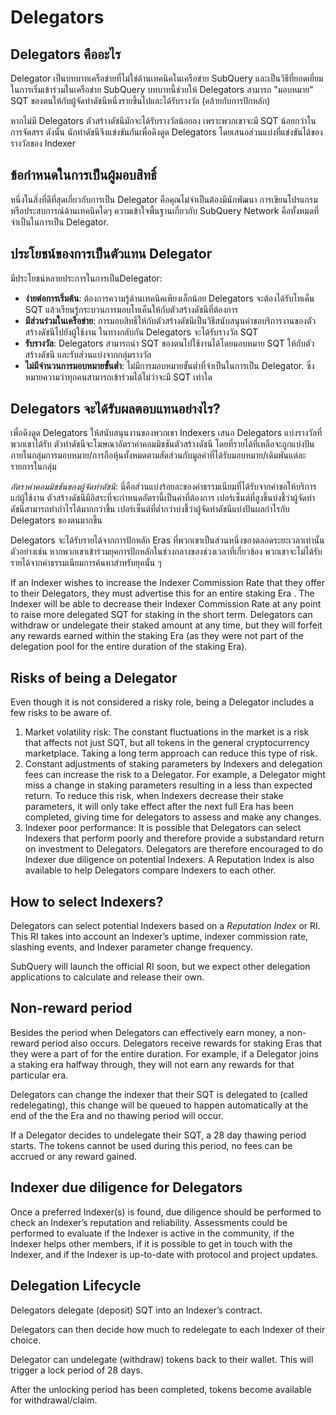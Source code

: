 # Delegators

## Delegators คืออะไร

Delegator เป็นบทบาทเครือข่ายที่ไม่ใช่ด้านเทคนิคในเครือข่าย SubQuery และเป็นวิธีที่ยอดเยี่ยมในการเริ่มเข้าร่วมในเครือข่าย SubQuery บทบาทนี้ช่วยให้ Delegators สามารถ "มอบหมาย" SQT ของตนให้กับผู้จัดทำดัชนีหนึ่งรายขึ้นไปและได้รับรางวัล (คล้ายกับการปักหลัก)

หากไม่มี Delegators ตัวสร้างดัชนีมักจะได้รับรางวัลน้อยลง เพราะพวกเขาจะมี SQT น้อยกว่าในการจัดสรร ดังนั้น นักทำดัชนีจึงแข่งขันกันเพื่อดึงดูด Delegators โดยเสนอส่วนแบ่งที่แข่งขันได้ของรางวัลของ Indexer

## ข้อกำหนดในการเป็นผู้มอบสิทธิ์

หนึ่งในสิ่งที่ดีที่สุดเกี่ยวกับการเป็น Delegator คือคุณไม่จำเป็นต้องมีนักพัฒนา การเขียนโปรแกรม หรือประสบการณ์ด้านเทคนิคใดๆ ความเข้าใจพื้นฐานเกี่ยวกับ SubQuery Network คือทั้งหมดที่จำเป็นในการเป็น Delegator.

## ประโยชน์ของการเป็นตัวแทน Delegator

มีประโยชน์หลายประการในการเป็นDelegator:

- **ง่ายต่อการเริ่มต้น**: ต้องการความรู้ด้านเทคนิคเพียงเล็กน้อย Delegators จะต้องได้รับโทเค็น SQT แล้วเรียนรู้กระบวนการมอบโทเค็นให้กับตัวสร้างดัชนีที่ต้องการ
- **มีส่วนร่วมในเครือข่าย**: การมอบสิทธิ์ให้กับตัวสร้างดัชนีเป็นวิธีสนับสนุนคำขอบริการงานของตัวสร้างดัชนีไปยังผู้ใช้งาน ในทางกลับกัน Delegators จะได้รับรางวัล SQT
- **รับรางวัล**: Delegators สามารถนำ SQT ของตนไปใช้งานได้โดยมอบหมาย SQT ให้กับตัวสร้างดัชนี และรับส่วนแบ่งจากกลุ่มรางวัล
- **ไม่มีจำนวนการมอบหมายขั้นต่ำ**: ไม่มีการมอบหมายขั้นต่ำที่จำเป็นในการเป็น Delegator. ซึ่งหมายความว่าทุกคนสามารถเข้าร่วมได้ไม่ว่าจะมี SQT เท่าใด

## Delegators จะได้รับผลตอบแทนอย่างไร?

เพื่อดึงดูด Delegators ให้สนับสนุนงานของพวกเขา Indexers เสนอ Delegators แบ่งรางวัลที่พวกเขาได้รับ ตัวทำดัชนีจะโฆษณาอัตราค่าคอมมิชชันตัวสร้างดัชนี โดยที่รายได้ที่เหลือจะถูกแบ่งปันภายในกลุ่มการมอบหมาย/การถือหุ้นทั้งหมดตามสัดส่วนกับมูลค่าที่ได้รับมอบหมาย/เดิมพันแต่ละรายการในกลุ่ม

*อัตราค่าคอมมิชชันของผู้จัดทำดัชนี*: นี่คือส่วนแบ่งร้อยละของค่าธรรมเนียมที่ได้รับจากคำขอให้บริการแก่ผู้ใช้งาน ตัวสร้างดัชนีมีอิสระที่จะกำหนดอัตรานี้เป็นค่าที่ต้องการ เปอร์เซ็นต์ที่สูงขึ้นบ่งชี้ว่าผู้จัดทำดัชนีสามารถทำกำไรได้มากกว่าขึ้น เปอร์เซ็นต์ที่ต่ำกว่าบ่งชี้ว่าผู้จัดทำดัชนีแบ่งปันผลกำไรกับ Delegators ของตนมากขึ้น

Delegators จะได้รับรายได้จากการปักหลัก Eras ที่พวกเขาเป็นส่วนหนึ่งของตลอดระยะเวลาเท่านั้น ตัวอย่างเช่น หากพวกเขาเข้าร่วมยุคการปักหลักในช่วงกลางของช่วงเวลาที่เกี่ยวข้อง พวกเขาจะไม่ได้รับรายได้จากค่าธรรมเนียมการค้นหาสำหรับยุคนั้น ๆ

If an Indexer wishes to increase the Indexer Commission Rate that they offer to their Delegators, they must advertise this for an entire staking Era . The Indexer will be able to decrease their Indexer Commission Rate at any point to raise more delegated SQT for staking in the short term. Delegators can withdraw or undelegate their staked amount at any time, but they will forfeit any rewards earned within the staking Era (as they were not part of the delegation pool for the entire duration of the staking Era).

## Risks of being a Delegator

Even though it is not considered a risky role, being a Delegator includes a few risks to be aware of.

1. Market volatility risk: The constant fluctuations in the market is a risk that affects not just SQT, but all tokens in the general cryptocurrency marketplace. Taking a long term approach can reduce this type of risk.
2. Constant adjustments of staking parameters by Indexers and delegation fees can increase the risk to a Delegator. For example, a Delegator might miss a change in staking parameters resulting in a less than expected return. To reduce this risk, when Indexers decrease their stake parameters, it will only take effect after the next full Era has been completed, giving time for delegators to assess and make any changes.
3. Indexer poor performance: It is possible that Delegators can select Indexers that perform poorly and therefore provide a substandard return on investment to Delegators. Delegators are therefore encouraged to do Indexer due diligence on potential Indexers. A Reputation Index is also available to help Delegators compare Indexers to each other.

## How to select Indexers?

Delegators can select potential Indexers based on a *Reputation Index* or RI. This RI takes into account an Indexer’s uptime, indexer commission rate, slashing events, and Indexer parameter change frequency.

SubQuery will launch the official RI soon, but we expect other delegation applications to calculate and release their own.

## Non-reward period

Besides the period when Delegators can effectively earn money, a non-reward period also occurs. Delegators receive rewards for staking Eras that they were a part of for the entire duration. For example, if a Delegator joins a staking era halfway through, they will not earn any rewards for that particular era.

Delegators can change the indexer that their SQT is delegated to (called redelegating), this change will be queued to happen automatically at the end of the the Era and no thawing period will occur.

If a Delegator decides to undelegate their SQT, a 28 day thawing period starts. The tokens cannot be used during this period, no fees can be accrued or any reward gained.

## Indexer due diligence for Delegators

Once a preferred Indexer(s) is found, due diligence should be performed to check an Indexer’s reputation and reliability. Assessments could be performed to evaluate if the Indexer is active in the community, if the Indexer helps other members, if it is possible to get in touch with the Indexer, and if the Indexer is up-to-date with protocol and project updates.

## Delegation Lifecycle

Delegators delegate (deposit) SQT into an Indexer’s contract.

Delegators can then decide how much to redelegate to each Indexer of their choice.

Delegator can undelegate (withdraw) tokens back to their wallet. This will trigger a lock period of 28 days.

After the unlocking period has been completed, tokens become available for withdrawal/claim.

